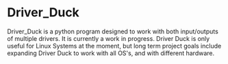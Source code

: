 # Driver_Duck



Driver_Duck is a python program designed to work with both input/outputs of multiple drivers. It is currently a work in progress.
Driver Duck is only useful for Linux Systems at the moment, but long term project goals include expanding Driver Duck to work with all OS's, and with different hardware.




